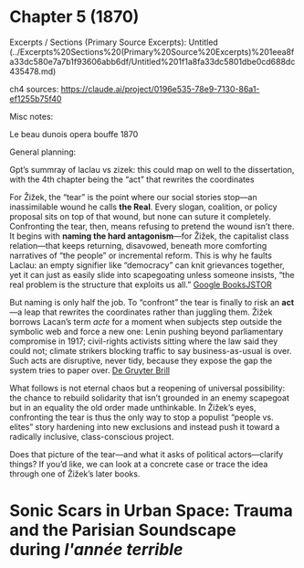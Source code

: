 # Chapter 5 (1870)

Excerpts / Sections (Primary Source Excerpts): Untitled (../Excerpts%20Sections%20(Primary%20Source%20Excerpts)%201eea8fa33dc580e7a7b1f93606abb6df/Untitled%201f1a8fa33dc5801dbe0cd688dc435478.md)

ch4 sources:
https://claude.ai/project/0196e535-78e9-7130-86a1-ef1255b75f40

Misc notes:

Le beau dunois opera bouffe 1870

General planning:

Gpt’s summray of laclau vs zizek: this could map on well to the dissertation, with the 4th chapter being the “act” that rewrites the coordinates

For Žižek, the “tear” is the point where our social stories stop—an inassimilable wound he calls **the Real**. Every slogan, coalition, or policy proposal sits on top of that wound, but none can suture it completely.  Confronting the tear, then, means refusing to pretend the wound isn’t there. It begins with **naming the hard antagonism**—for Žižek, the capitalist class relation—that keeps returning, disavowed, beneath more comforting narratives of “the people” or incremental reform. This is why he faults Laclau: an empty signifier like “democracy” can knit grievances together, yet it can just as easily slide into scapegoating unless someone insists, “the real problem is the structure that exploits us all.” [Google Books](https://books.google.com/books/about/The_Ticklish_Subject.html?id=DCjQfHEJPaAC&utm_source=chatgpt.com)[JSTOR](https://www.jstor.org/stable/10.1086/505378?utm_source=chatgpt.com)

But naming is only half the job. To “confront” the tear is finally to risk an **act**—a leap that rewrites the coordinates rather than juggling them.  Žižek borrows Lacan’s term *acte* for a moment when subjects step outside the symbolic web and force a new one: Lenin pushing beyond parliamentary compromise in 1917; civil-rights activists sitting where the law said they could not; climate strikers blocking traffic to say business-as-usual is over. Such acts are disruptive, never tidy, because they expose the gap the system tries to paper over. [De Gruyter Brill](https://www.degruyter.com/document/doi/10.1515/9780748646654-007/pdf?licenseType=restricted&utm_source=chatgpt.com)

What follows is not eternal chaos but a reopening of universal possibility: the chance to rebuild solidarity that isn’t grounded in an enemy scapegoat but in an equality the old order made unthinkable. In Žižek’s eyes, confronting the tear is thus the only way to stop a populist “people vs. elites” story hardening into new exclusions and instead push it toward a radically inclusive, class-conscious project.

Does that picture of the tear—and what it asks of political actors—clarify things? If you’d like, we can look at a concrete case or trace the idea through one of Žižek’s later books.

# **Sonic Scars in Urban Space: Trauma and the Parisian Soundscape during *l'année terrible***